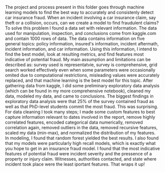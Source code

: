 The project and process present in this folder goes through machine learning models to find the best way to accurately and consistenly detect car insurance fraud. When an incident involving a car insurance claim, say theft or a collision, occurs, can we create a model to find fraudulent claims? To solve this problem I found a data set with relevant information. The data used for manipulation, inspection, and conclusions come from kaggle.com and contain 1000 rows of data. The data contains information on five general topics: policy information, insured's information, incident aftermath, incident information, and car information. Using this information, I intend to find the best model, look at resulting metrics, and find features most indicative of potential fraud. My main assumption and limitations can be described as: survey used is representatvie, survey is comprehensive, grid search worked effectively even when some parameters were occasionally omited due to computational restrictions, misleading values were accurately replaced, and that machine learning is the best model for this topic. After gathering data from kaggle, I did some preliminary exploratory data analysis (which can be found in my more comprehensive notebook), cleaned my data, modeled my data, and came to conclusions. The biggest findings in exploratory data analysis were that 25% of the survey contained fraud as well as that PhD-level students commit the most fraud. This was surprising. For data cleaning I took many steps; I made some custom features to best capture information relevant to dates involved in the report, remove highly correlated features, encoded categorical data numerically, removed correlation again, removed outliers in the data, removed recursive features, scaled my data (min-max), and normalized the distribution of my features. In modeling, I found that random forest yielded the best results. I also found that my models were particularly high recall models, which is exactly what you hope to get in an insurance fraud model. I found that the most indicative features of potential fraud were incident severity and the pressence of a property or injury claim. Witnesses, authorities contacted, and state where incident took place were the least iportant features. That wraps it up! 